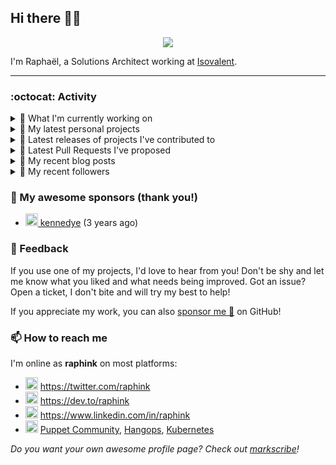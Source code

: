 ## Hi there 👋🏼


<p align="center">
  <a href="https://github.com/ryo-ma/github-profile-trophy"><img src="https://github-profile-trophy.vercel.app/?username=raphink&theme=darkhub&margin-w=15&margin-h=15&no-frame=true&column=5"/></a>
</p>


I'm Raphaël, a Solutions Architect working at [Isovalent](https://github.com/isovalent).

<hr />


### :octocat: Activity

<details>
<summary>👷 What I'm currently working on</summary>

- [raphink/dotfiles](https://github.com/raphink/dotfiles) -  (3 weeks ago)
- [cilium/cilium-cli](https://github.com/cilium/cilium-cli) - CLI to install, manage &amp; troubleshoot Kubernetes clusters running Cilium (1 month ago)
- [raphink/CV](https://github.com/raphink/CV) - My CV in both LaTeX &amp; web/ajax formats (2 months ago)
- [cilium/starwars-docker](https://github.com/cilium/starwars-docker) - Deathstar as a Service (5 months ago)
- [cloudcommunity/Free-Certifications](https://github.com/cloudcommunity/Free-Certifications) - A curated list of free courses &amp; certifications. (5 months ago)
</details>

<details>
<summary>🌱 My latest personal projects</summary>

- [raphink/picomo](https://github.com/raphink/picomo) - 
- [raphink/js-test](https://github.com/raphink/js-test) - 
- [raphink/book-template](https://github.com/raphink/book-template) - book-template
- [raphink/rebel-base](https://github.com/raphink/rebel-base) - rebel-base
- [raphink/localhost-run-proxy](https://github.com/raphink/localhost-run-proxy) - 
</details>

<details>
<summary>🔭 Latest releases of projects I've contributed to</summary>

- [cilium/cilium](https://github.com/cilium/cilium) ([v1.16.0-pre.1](https://github.com/cilium/cilium/releases/tag/v1.16.0-pre.1), 2 days ago) - eBPF-based Networking, Security, and Observability
- [cilium/cilium-cli](https://github.com/cilium/cilium-cli) ([v0.16.4](https://github.com/cilium/cilium-cli/releases/tag/v0.16.4), 1 week ago) - CLI to install, manage &amp; troubleshoot Kubernetes clusters running Cilium
- [cilium/hubble-ui](https://github.com/cilium/hubble-ui) ([v0.13.0](https://github.com/cilium/hubble-ui/releases/tag/v0.13.0), 1 month ago) - Observability &amp; Troubleshooting for Kubernetes Services
- [cilium/starwars-docker](https://github.com/cilium/starwars-docker) ([v2.0](https://github.com/cilium/starwars-docker/releases/tag/v2.0), 6 months ago) - Deathstar as a Service
</details>

<details>
<summary>🔨 Latest Pull Requests I've proposed</summary>

</details>

<details>
<summary>📜 My recent blog posts</summary>

- [Towards a Modular DevOps Stack](https://dev.to/camptocamp-ops/towards-a-modular-devops-stack-257c) (2 years ago)
- [A 15-year Puppet Journey](https://dev.to/raphink/a-15-year-puppet-journey-4o39) (2 years ago)
- [How to allow dynamic Terraform Provider Configuration](https://dev.to/camptocamp-ops/how-to-allow-dynamic-terraform-provider-configuration-20ik) (2 years ago)
- [March Cloud Native Romandie Meetup](https://dev.to/camptocamp-ops/march-cloud-native-romandie-meetup-o2f) (3 years ago)
- [Immutability &amp; loose coupling: a match made in heaven](https://dev.to/camptocamp-ops/immutability-loose-coupling-a-match-made-in-heaven-37kl) (3 years ago)
</details>

<details>
<summary>👥 My recent followers</summary>

- [<img src="https://avatars.githubusercontent.com/u/72819957?u=52f562e4be2f7e839b1484afb567e5212c2be89e&amp;v=4" height="20"/> qanghaa](https://github.com/qanghaa)
- [<img src="https://avatars.githubusercontent.com/u/62488703?v=4" height="20"/> MohammadTeimori](https://github.com/MohammadTeimori)
- [<img src="https://avatars.githubusercontent.com/u/7290987?u=545350bcaa64b65cd103d94f2c0ae6896b68d45a&amp;v=4" height="20"/> mkilchhofer](https://github.com/mkilchhofer)
- [<img src="https://avatars.githubusercontent.com/u/714910?u=b1d918ad6539aa63ab3b5064c188d3461f9e2d96&amp;v=4" height="20"/> slamp](https://github.com/slamp)
- [<img src="https://avatars.githubusercontent.com/u/137842870?v=4" height="20"/> danmaster01](https://github.com/danmaster01)
</details>


### 💚 My awesome sponsors (thank you!)

- [<img src="https://avatars.githubusercontent.com/u/1110127?v=4" height="20"/> kennedye](https://github.com/kennedye) (3 years ago)


### 💬 Feedback

If you use one of my projects, I'd love to hear from you!
Don't be shy and let me know what you liked and what needs being improved.
Got an issue? Open a ticket, I don't bite and will try my best to help!

If you appreciate my work, you can also [sponsor me 💚](https://github.com/sponsors/raphink) on GitHub!


### 📫 How to reach me

I'm online as **raphink** on most platforms:

- <img src="https://raw.githubusercontent.com/FortAwesome/Font-Awesome/master/svgs/brands/twitter.svg" width="20" alt="Twitter" /> https://twitter.com/raphink
- <img src="https://raw.githubusercontent.com/FortAwesome/Font-Awesome/master/svgs/brands/dev.svg" width="20" alt="Blog" /> https://dev.to/raphink
- <img src="https://raw.githubusercontent.com/FortAwesome/Font-Awesome/master/svgs/brands/linkedin.svg" width="20" alt="LinkedIn" /> https://www.linkedin.com/in/raphink
- <img src="https://raw.githubusercontent.com/FortAwesome/Font-Awesome/master/svgs/brands/slack.svg" width="20" alt="Slack" /> [Puppet Community](https://slack.puppet.com/), [Hangops](https://signup.hangops.com/), [Kubernetes](https://slack.k8s.io/)

*Do you want your own awesome profile page? Check out [markscribe](https://github.com/muesli/markscribe)!*

